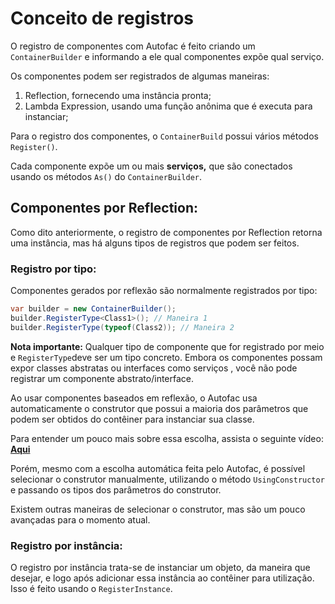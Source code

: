 ﻿# Conceito de registros

O registro de componentes com Autofac é feito criando um `ContainerBuilder` e informando a ele qual componentes expõe qual serviço.

Os componentes podem ser registrados de algumas maneiras:

1. Reflection, fornecendo uma instância pronta;
2. Lambda Expression, usando uma função anônima que é executa para instanciar;

Para o registro dos componentes, o `ContainerBuild` possui vários métodos `Register()`.

Cada componente expõe um ou mais **serviços,** que são conectados usando os métodos `As()` do `ContainerBuilder`.

## Componentes por Reflection:

Como dito anteriormente, o registro de componentes por Reflection retorna uma instância, mas há alguns tipos de registros que podem ser feitos.

### **Registro por tipo:**

Componentes gerados por reflexão são normalmente registrados por tipo:

```csharp
var builder = new ContainerBuilder();
builder.RegisterType<Class1>(); // Maneira 1
builder.RegisterType(typeof(Class2)); // Maneira 2
```

**Nota importante:** Qualquer tipo de componente que for registrado por meio e `RegisterType`deve ser um tipo concreto. Embora os componentes possam expor classes abstratas ou interfaces como serviços , você não pode registrar um componente abstrato/interface.

Ao usar componentes baseados em reflexão, o Autofac usa automaticamente o construtor que possui a maioria dos parâmetros que podem ser obtidos do contêiner para instanciar sua classe.

Para entender um pouco mais sobre essa escolha, assista o seguinte vídeo: [**Aqui**](https://youtu.be/i8ZKv-XjI5w)

Porém, mesmo com a escolha automática feita pelo Autofac,  é possível selecionar o construtor manualmente, utilizando o método `UsingConstructor` e passando os tipos dos parâmetros do construtor.

Existem outras maneiras de selecionar o construtor, mas são um pouco avançadas para o momento atual.

### Registro por instância:

O registro por instância trata-se de instanciar um objeto, da maneira que desejar, e logo após adicionar essa instância ao contêiner para utilização. Isso é feito usando o `RegisterInstance`.
